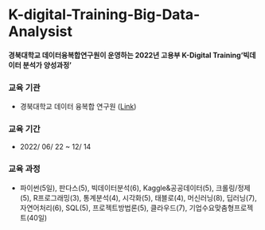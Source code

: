 # K-digital-Training-Big-Data-Analysist
#### 경북대학교 데이터융복합연구원이 운영하는 2022년 고용부 K-Digital Training‘빅데이터 분석가 양성과정’


### 교육 기관
- 경북대학교 데이터 융복합 연구원 (<a href='https://datainstitute.knu.ac.kr/' >Link</a>)


### 교육 기간
- 2022/ 06/ 22 ~ 12/ 14


### 교육 과정
- 파이썬(5일), 판다스(5), 빅데이터분석(6), Kaggle&공공데이터(5), 크롤링/정제(5), R프로그래밍(3), 통계분석(4), 시각화(5), 태블로(4), 머신러닝(8), 딥러닝(7), 자연어처리(6), SQL(5), 프로젝트방법론(5), 클라우드(7), 기업수요맞춤형프로젝트(40일)
